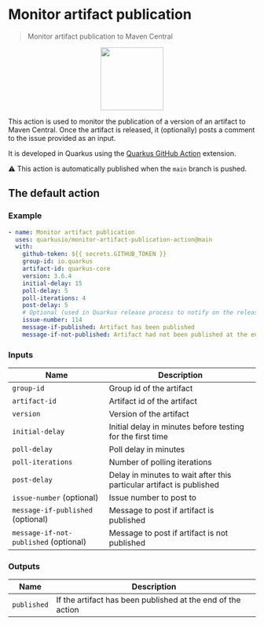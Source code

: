 
# Monitor artifact publication

> Monitor artifact publication to Maven Central

<p align="center"><img src="https://design.jboss.org/quarkus/bot/final/images/quarkusbot_full.svg" width="128" height="128" /></p>

This action is used to monitor the publication of a version of an artifact to Maven Central.
Once the artifact is released, it (optionally) posts a comment to the issue provided as an input.

It is developed in Quarkus using the [Quarkus GitHub Action](https://github.com/quarkiverse/quarkus-github-action/) extension.

:warning: This action is automatically published when the `main` branch is pushed.

## The default action

### Example

```yaml
- name: Monitor artifact publication
  uses: quarkusio/monitor-artifact-publication-action@main
  with:
    github-token: ${{ secrets.GITHUB_TOKEN }}
    group-id: io.quarkus
    artifact-id: quarkus-core
    version: 3.6.4
    initial-delay: 15
    poll-delay: 5
    poll-iterations: 4
    post-delay: 5
    # Optional (used in Quarkus release process to notify on the release issue)
    issue-number: 114
    message-if-published: Artifact has been published
    message-if-not-published: Artifact had not been published at the end of the delay
```

### Inputs

| Name   | Description  |
|---|---|
| `group-id` | Group id of the artifact |
| `artifact-id` | Artifact id of the artifact |
| `version` | Version of the artifact |
| `initial-delay` | Initial delay in minutes before testing for the first time |
| `poll-delay` | Poll delay in minutes |
| `poll-iterations` | Number of polling iterations |
| `post-delay` | Delay in minutes to wait after this particular artifact is published |
| `issue-number` (optional) | Issue number to post to |
| `message-if-published` (optional) | Message to post if artifact is published |
| `message-if-not-published` (optional) | Message to post if artifact is not published |

### Outputs

| Name   | Description  |
|---|---|
| `published` | If the artifact has been published at the end of the action |
